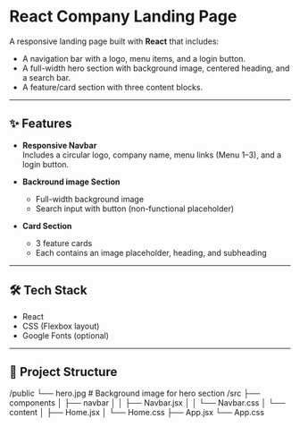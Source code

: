 # React Company Landing Page

A responsive landing page built with **React** that includes:
- A navigation bar with a logo, menu items, and a login button.
- A full-width hero section with background image, centered heading, and a search bar.
- A feature/card section with three content blocks.

---

## ✨ Features

- **Responsive Navbar**  
  Includes a circular logo, company name, menu links (Menu 1–3), and a login button.

- **Backround  image Section**  
  - Full-width background image    
  - Search input with button (non-functional placeholder)

- **Card Section**  
  - 3 feature cards  
  - Each contains an image placeholder, heading, and subheading

---

## 🛠 Tech Stack

- React
- CSS (Flexbox layout)
- Google Fonts (optional)

---

## 📁 Project Structure

/public
└── hero.jpg # Background image for hero section
/src
├── components
│ ├── navbar
│ │ ├── Navbar.jsx
│ │ └── Navbar.css
│ └── content
│ ├── Home.jsx
│ └── Home.css
├── App.jsx
└── App.css